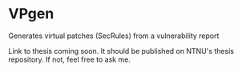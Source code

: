# VPgen
Generates virtual patches (SecRules) from a vulnerability report

Link to thesis coming soon. It should be published on NTNU's thesis repository. If not, feel free to ask me.
